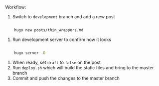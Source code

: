 Workflow:

1. Switch to `development` branch and add a new post

```bash

    hugo new posts/thin_wrappers.md
```

1. Run development server to confirm how it looks

```bash

    hugo server -D
```

1. When ready, set `draft` to `false` on the post
1. Run `deploy.sh` which will build the static files and bring to the master branch
1. Commit and push the changes to the master branch
